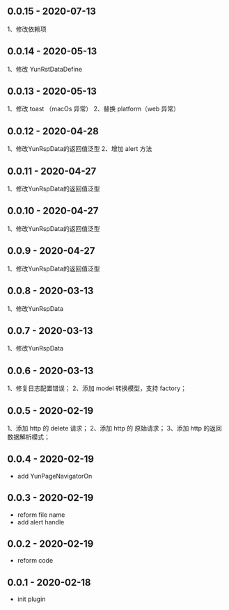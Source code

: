 ## 0.0.15   - 2020-07-13

1、修改依赖项

## 0.0.14   - 2020-05-13

1、修改 YunRstDataDefine

## 0.0.13   - 2020-05-13

1、修改 toast （macOs 异常）
2、替换 platform（web 异常）

## 0.0.12   - 2020-04-28

1、修改YunRspData的返回值泛型
2、增加 alert 方法

## 0.0.11   - 2020-04-27

1、修改YunRspData的返回值泛型

## 0.0.10   - 2020-04-27

1、修改YunRspData的返回值泛型

## 0.0.9   - 2020-04-27

1、修改YunRspData的返回值泛型

## 0.0.8   - 2020-03-13

1、修改YunRspData

## 0.0.7   - 2020-03-13

1、修改YunRspData

## 0.0.6   - 2020-03-13

1、修复日志配置错误；
2、添加 model 转换模型，支持 factory；

## 0.0.5   - 2020-02-19

1、添加 http 的 delete 请求；
2、添加 http 的 原始请求；
3、添加 http 的返回数据解析模式；

## 0.0.4   - 2020-02-19

* add YunPageNavigatorOn

## 0.0.3   - 2020-02-19

* reform file name
* add alert handle


## 0.0.2   - 2020-02-19

* reform code


## 0.0.1   - 2020-02-18

* init plugin
